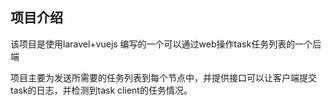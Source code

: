 ## 项目介绍

该项目是使用laravel+vuejs 编写的一个可以通过web操作task任务列表的一个后端

项目主要为发送所需要的任务列表到每个节点中，并提供接口可以让客户端提交task的日志，并检测到task client的任务情况。

